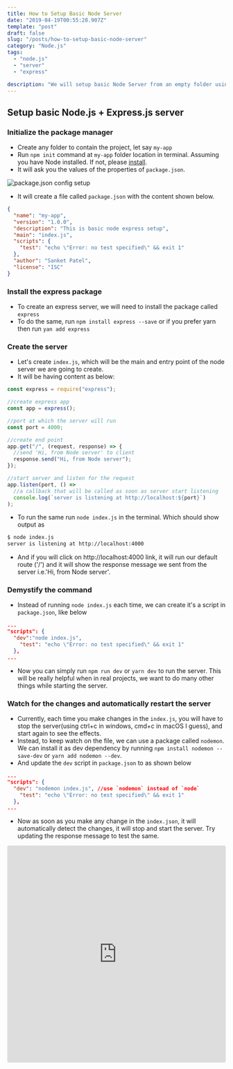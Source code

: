 ```yaml
---
title: How to Setup Basic Node Server
date: "2019-04-19T00:55:28.907Z"
template: "post"
draft: false
slug: "/posts/how-to-setup-basic-node-server"
category: "Node.js"
tags:
  - "node.js"
  - "server"
  - "express"

description: "We will setup basic Node Server from an empty folder using express.js"
---
```


## Setup basic Node.js + Express.js server

### Initialize the package manager

- Create any folder to contain the project, let say `my-app`
- Run `npm init` command at `my-app` folder location in terminal. Assuming you have Node installed. If not, please [install](https://nodejs.org/).
- It will ask you the values of the properties of `package.json`.

![package.json config setup](/media/npm-init.PNG)

- It will create a file called `package.json` with the content shown below.

```json
{
  "name": "my-app",
  "version": "1.0.0",
  "description": "This is basic node express setup",
  "main": "index.js",
  "scripts": {
    "test": "echo \"Error: no test specified\" && exit 1"
  },
  "author": "Sanket Patel",
  "license": "ISC"
}
```

### Install the express package

- To create an express server, we will need to install the package called `express`
- To do the same, run `npm install express --save` or if you prefer yarn then run `yan add express`

### Create the server

- Let's create `index.js`, which will be the main and entry point of the node server we are going to create.
- It will be having content as below:

```javascript
const express = require("express");

//create express app
const app = express();

//port at which the server will run
const port = 4000;

//create end point
app.get("/", (request, response) => {
  //send 'Hi, from Node server' to client
  response.send("Hi, from Node server");
});

//start server and listen for the request
app.listen(port, () =>
  //a callback that will be called as soon as server start listening
  console.log(`server is listening at http://localhost:${port}`)
);
```

- To run the same run `node index.js` in the terminal. Which should show output as

```bash
$ node index.js
server is listening at http://localhost:4000
```

- And if you will click on http://localhost:4000 link, it will run our default route ('/') and it will show the response message we sent from the server i.e.'Hi, from Node server'.

### Demystify the command

- Instead of running `node index.js` each time, we can create it's a script in `package.json`, like below

```json
...
"scripts": {
  "dev":"node index.js",
    "test": "echo \"Error: no test specified\" && exit 1"
  },
...
```

- Now you can simply run `npm run dev` or `yarn dev` to run the server. This will be really helpful when in real projects, we want to do many other things while starting the server.

### Watch for the changes and automatically restart the server

- Currently, each time you make changes in the `index.js`, you will have to stop the server(using ctrl+c in windows, cmd+c in macOS I guess), and start again to see the effects.
- Instead, to keep watch on the file, we can use a package called `nodemon`. We can install it as dev dependency by running `npm install nodemon --save-dev` or `yarn add nodemon --dev`.
- And update the `dev` script in `package.json` to as shown below

```json
...
"scripts": {
  "dev": "nodemon index.js", //use `nodemon` instead of `node`
    "test": "echo \"Error: no test specified\" && exit 1"
  },
...
```

- Now as soon as you make any change in the `index.json`, it will automatically detect the changes, it will stop and start the server. Try updating the response message to test the same.

<p style="text-align:center">
<iframe src="https://codesandbox.io/embed/79wz0k0v1?fontsize=14" title="Setup Basic Node.js Server" style="width:100%; height:500px; border:0; border-radius: 4px; overflow:hidden;" sandbox="allow-modals allow-forms allow-popups allow-scripts allow-same-origin"></iframe>
</p>
